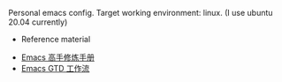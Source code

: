 Personal emacs config. Target working environment: linux. (I use ubuntu 20.04 currently)

* Reference material
- [Emacs 高手修炼手册](https://www.bilibili.com/video/BV13g4y167Zn/?spm_id_from=333.337.search-card.all.click&vd_source=e48202d0a69d03a4892ad2f066dda70e)
- [Emacs GTD 工作流](https://www.bilibili.com/video/BV1Z7411273s)
